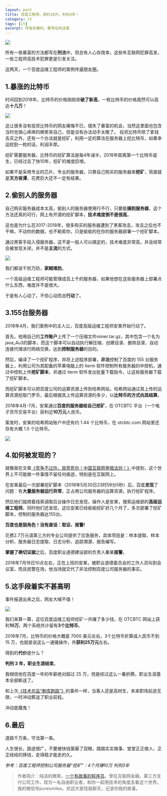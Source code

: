 ```yaml
---
layout: post
title: 百度工程师，获利10万，判刑3年！
category: it
tags: [it]
excerpt: 所有的暴利，都写在刑法里
---
```


![](http://favorites.ren/assets/images/2020/it/baiducoder01.jpeg)

所有一夜暴富的方法都写在**刑法**中，但总有人心存侥幸。这些年互联网犯罪高发，一些工程师高技术犯罪更是引发关注。

这两天，一个百度运维工程师的案例传遍朋友圈。

## 1.暴涨的比特币

时间回到2018年，比特币的价格刚刚突**破了新高**，一枚比特币的价格竟然可以高达**十几万**！

![](http://favorites.ren/assets/images/2020/it/baiducoder02.jpeg)

这让很多没有投资比特币的网友痛悔不已，错失了暴富的机会，当然这里面也包含当时也很心痒痒的微笑哥自己，但是没有办法动手太晚了。
投资比特币除了拿钱去买之外，还有一个办法就是挖矿，利用一定的算法在服务器上挖比特币，如果幸运挖到一枚的话，利润丰厚。

挖矿需要服务器，比特币的挖矿算法是每4年减半，2018年距离第一个比特币诞生，已经过去了快10年，挖矿的难度巨增。

如果不是采用专业的芯片、专业的服务器，只靠自己购买的服务器来**挖矿**，简直就是**天方夜谭**，花费巨大还不一定有结果。

## 2.偷别人的服务器

自己购买服务器成本太高，偷别人的服务器使用行不行，只要能**搞到服务器**，这个方法还真的可行，网上有开源的挖矿脚本，**技术难度倒不是很高**。

这也是为什么在2017-2018年，很多购买的服务器遭到了黑客攻击，攻击之后也不干嘛，不动你的数据，也不勒索你，只是偷偷的在你的服务器部署一个挖矿脚本。

通过黑客手段入侵服务器，这不是一般人可以搞定的，技术难度非常高，并且经常会被发现关闭，并不是**主流**的方式。

![](http://favorites.ren/assets/images/2020/it/baiducoder03.jpeg)

我们都说千防万防，**家贼难防**。

一个高级运维工程师可能管理成百上千的服务器，如果他想在这些服务器上部署点什么东西，难度并不是很大。

于是有人心动了，不但心动而且**行动**了。

## 3.155台服务器

2018年4月，我们案例中的主人公，百度高级运维工程师安某开始行动了。

首先，他用自己的**工作账户**上传了一个压缩文件miner.tar.gz，其中包含一个名为java_4u3的脚本，而这个脚本可以自动执行解压缩、创建目录、删除目录、自动连接代理进行网络交换，达到**控制服务器**的目的。

然后，编译了一个挖矿程序，并将上述程序部署，**非法**控制了百度的 155 台服务器上，利用公司为其配备的苹果电脑上的 iterm 软件控制所有服务器的中控机，通过中控机上传**挖矿脚本**，并通过 iterm 软件发出批量下载指令，让这些服务器下载了挖矿脚本。

而挖矿脚本可以把百度公司的运算资源上传到哈希网站，哈希网站通过其上传的运算资源挖取门罗币，最后根据其上传运算资源的多少，以**比特币的方式向其结算**。

2018年4月-7月，安某通过**百度的服务器给自己挖矿**，在 OTCBTC 平台（一个电子货币交易平台）获利近**10万元**人民币。

案发时，安某的哈希网站账户中还有约 1.44 个比特币，在 otcbtc.com 网站里还存有大概 1.5 个比特币。

![](http://favorites.ren/assets/images/2020/it/baiducoder04.jpeg)

## 4.如何被发现的？

就像我在文章[《竞争不过你，就弄死你！中国互联网黑暗法则！》](http://www.ityouknow.com/it/2020/03/16/soul.html)中提到，这个世界上不可能做一件事情不留任何痕迹，特别是在互联网上。

在安某最后一次部署挖矿脚本（2018年5月30日23时59分5秒）后，百度**发现**了问题：有**大量服务器运行异常**，正占用公司服务器的运算资源，执行挖矿程序。

然后他们就顺着线索调取后台操作日志发现，操作人是安某，搜索运维部的**高级运维工程师**。同时他们还发现，这位安某已经偷偷挖矿好几个月了，多次部署了挖矿脚本，控制的服务器达155台。

**百度也是狠角色！没有废话：取证、报警!**

花费2.7万元请第三方的专业公司提供了应急服务，具体项目是：样本提取、样本分析、服务器日志提取、日志分析、追踪溯源、报告编写。

**掌握了确切证据**之后，百度职业道德建设部的负责人秦某**报警**。

2018年7月18日10点左右，正在上班的安某，被职业道德委员会的工作人员叫到会议室，而且民警在场，他当场就交代了非法控制百度公司服务器的事实。

## 5.这手段着实不甚高明

事件报道出来之后，网友大喊不值！

![](http://favorites.ren/assets/images/2020/it/baiducoder05.jpeg)

我们来算一算，这位百度运维工程师挖矿一共赚了多少钱，在 OTCBTC 网站上获利**10万**，两个系统共计留有**3个比特币**。

2018年7月，比特币的价格大概是 7000 美元左右，3个比特币折算成人民币不到 15 万，也就是说这么一通骚操作，共**获利25万元**左右。

得到的**代价**是什么？

**判刑 3 年，职业生涯结束**。

我相信他在百度一年的年薪绝对超过 25 万，但是经过这么一番折腾，职业生涯基本全部断送了。

和上次[《技术总监“删库跑路”》](http://www.ityouknow.com/it/2020/02/15/shanku.html)的事件一样，当事人还是高材生，本来职场前途无限，一时冲动葬送了职业前程。

冲动是魔鬼！

## 6.最后

道路千万条，守法第一条。

人生很长，路途很广，不要被快钱蒙蔽了双眼，踏踏实实做事、堂堂正正做人、正正经经的挣钱，走得稳才能走的久。


*参考：百度工程师控制公司服务器“挖矿”：4个月赚10万 判刑3年*


>作者简介：纯洁的微笑，[一个有故事的程序员](http://www.ityouknow.com/life/2020/03/02/beijing-10year.html)。曾在互联网金融，第三方支付公司工作，现为一名自由职业者，和你一起用技术的角度去看这个世界。我的微信号puresmilea，欢迎大家找我聊天，记录你我的故事。



